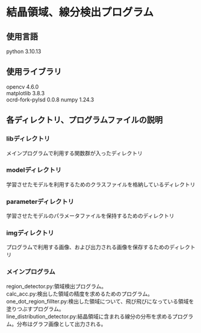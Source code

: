 # 結晶領域、線分検出プログラム

## 使用言語
python 3.10.13
## 使用ライブラリ
opencv 4.6.0  
matplotlib 3.8.3  
ocrd-fork-pylsd 0.0.8
numpy 1.24.3  

## 各ディレクトリ、プログラムファイルの説明
### libディレクトリ
メインプログラムで利用する関数群が入ったディレクトリ
### modelディレクトリ
学習させたモデルを利用するためのクラスファイルを格納しているディレクトリ
### parameterディレクトリ
学習させたモデルのパラメータファイルを保持するためのディレクトリ
### imgディレクトリ
プログラムで利用する画像、および出力される画像を保存するためのディレクトリ
### メインプログラム
region_detector.py:領域検出プログラム。  
calc_acc.py:検出した領域の精度を求めるためのプログラム。  
one_dot_region_fillter.py:検出した領域について、飛び飛びになっている領域を塗りつぶすプログラム。  
line_distribution_detector.py:結晶領域に含まれる線分の分布を求めるプログラム。分布はグラフ画像として出力される。
